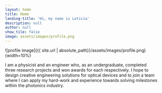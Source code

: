 ```yaml
---
layout: home
title: Home
landing-title: 'Hi, my name is Leticia'
description: null
author: null
show_tile: false
image: assets/images/profile.png
---
```

![profile image]({{ site.url | absolute_path}}/assets/images/profile.png){width=10%}

I am a physicist and an engineer who, as an undergraduate, completed three research projects and won awards for each respectively. I hope to design creative engineering solutions for optical devices and to join a team where I can apply my hard-work and experience towards solving milestones within the photonics industry.